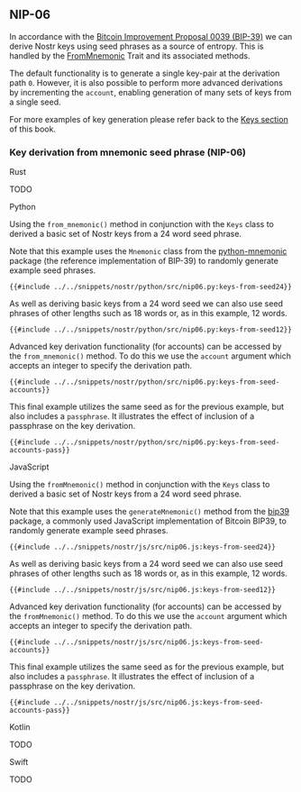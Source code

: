 ## NIP-06

In accordance with the [Bitcoin Improvement Proposal 0039 (BIP-39)](https://github.com/bitcoin/bips/blob/master/bip-0039.mediawiki) we can derive Nostr keys using seed phrases as a source of entropy. 
This is handled by the [FromMnemonic](https://docs.rs/nostr/latest/nostr/nips/nip06/trait.FromMnemonic.html) Trait and its associated methods.

The default functionality is to generate a single key-pair at the derivation path `0`. 
However, it is also possible to perform more advanced derivations by incrementing the `account`, 
enabling generation of many sets of keys from a single seed.

For more examples of key generation please refer back to the [Keys section](03-keys.md) of this book.

### Key derivation from mnemonic seed phrase (NIP-06)

<custom-tabs category="lang">

<div slot="title">Rust</div>
<section>

TODO

</section>

<div slot="title">Python</div>
<section>

Using the `from_mnemonic()` method in conjunction with the `Keys` class to derived a basic set of Nostr keys from a 24 word seed phrase.

Note that this example uses the `Mnemonic` class from the [python-mnemonic](https://github.com/trezor/python-mnemonic) package (the reference implementation of BIP-39) to randomly generate example seed phrases.

```python,ignore
{{#include ../../snippets/nostr/python/src/nip06.py:keys-from-seed24}}
```

As well as deriving basic keys from a 24 word seed we can also use seed phrases of other lengths such as 18 words or, as in this example, 12 words.

```python,ignore
{{#include ../../snippets/nostr/python/src/nip06.py:keys-from-seed12}}
```

Advanced key derivation functionality (for accounts) can be accessed by the `from_mnemonic()` method. 
To do this we use the `account` argument which accepts an integer to specify the derivation path.

```python,ignore
{{#include ../../snippets/nostr/python/src/nip06.py:keys-from-seed-accounts}}
```

This final example utilizes the same seed as for the previous example, but also includes a `passphrase`. 
It illustrates the effect of inclusion of a passphrase on the key derivation.

```python,ignore
{{#include ../../snippets/nostr/python/src/nip06.py:keys-from-seed-accounts-pass}}
```

</section>

<div slot="title">JavaScript</div>
<section>

Using the `fromMnemonic()` method in conjunction with the `Keys` class to derived a basic set of Nostr keys from a 24 word seed phrase.

Note that this example uses the `generateMnemonic()` method from the [bip39](https://github.com/bitcoinjs/bip39) package, a commonly used JavaScript implementation of Bitcoin BIP39, to randomly generate example seed phrases.

```python,ignore
{{#include ../../snippets/nostr/js/src/nip06.js:keys-from-seed24}}
```

As well as deriving basic keys from a 24 word seed we can also use seed phrases of other lengths such as 18 words or, as in this example, 12 words.

```python,ignore
{{#include ../../snippets/nostr/js/src/nip06.js:keys-from-seed12}}
```

Advanced key derivation functionality (for accounts) can be accessed by the `fromMnemonic()` method. 
To do this we use the `account` argument which accepts an integer to specify the derivation path.

```python,ignore
{{#include ../../snippets/nostr/js/src/nip06.js:keys-from-seed-accounts}}
```

This final example utilizes the same seed as for the previous example, but also includes a `passphrase`. 
It illustrates the effect of inclusion of a passphrase on the key derivation.

```python,ignore
{{#include ../../snippets/nostr/js/src/nip06.js:keys-from-seed-accounts-pass}}
```

</section>

<div slot="title">Kotlin</div>
<section>

TODO

</section>

<div slot="title">Swift</div>
<section>

TODO

</section>
</custom-tabs>